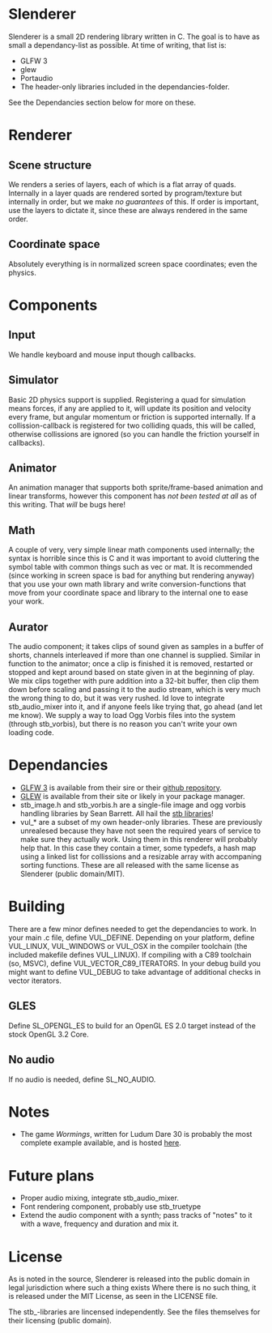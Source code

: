 Slenderer
=========

Slenderer is a small 2D rendering library written in C. The goal is to have as small a dependancy-list as possible. At time of writing, that list is:

* GLFW 3
* glew
* Portaudio
* The header-only libraries included in the dependancies-folder.

See the Dependancies section below for more on these.

# Renderer

## Scene structure

We renders a series of layers, each of which is a flat array of quads. Internally in a layer
quads are rendered sorted by program/texture but internally in order, but we make *no guarantees*
of this. If order is important, use the layers to dictate it, since these are always rendered in
the same order.

## Coordinate space

Absolutely everything is in normalized screen space coordinates; even the physics.

# Components

## Input

We handle keyboard and mouse input though callbacks.

## Simulator

Basic 2D physics support is supplied. Registering a quad for simulation means forces, if any are
applied to it, will update its position and velocity every frame, but angular momentum or friction
is supported internally. If a collission-callback is registered for two colliding quads, this will be
called, otherwise collissions are ignored (so you can handle the friction yourself in callbacks).

## Animator

An animation manager that supports both sprite/frame-based animation and linear transforms, however
this component has *not been tested at all* as of this writing. That *will* be bugs here!

## Math

A couple of very, very simple linear math components used internally; the syntax is horrible since this
is C and it was important to avoid cluttering the symbol table with common things such as vec or mat.
It is recommended (since working in screen space is bad for anything but rendering anyway) that you
use your own math library and write conversion-functions that move from your coordinate space and library
to the internal one to ease your work.

## Aurator

The audio component; it takes clips of sound given as samples in a buffer of shorts, channels interleaved if more than one channel is supplied. Similar in function to the animator; once a clip is finished it is removed, restarted or stopped and kept around based on state given in at the beginning of play.
We mix clips together with pure addition into a 32-bit buffer, then clip them down before scaling and passing it to the audio stream, which is very much the wrong thing to do, but it was very rushed. Id love to integrate stb\_audio\_mixer into it, and if anyone feels like trying that, go ahead (and let me know).
We supply a way to load Ogg Vorbis files into the system (through stb\_vorbis), but there is no reason you can't write your own loading code.

# Dependancies

* [GLFW 3](http://www.glfw.org/) is available from their sire or their [github repository](https://github.com/glfw/glfw).
* [GLEW](http://glew.sourceforge.net/) is available from their site or likely in your package manager.
* stb_image.h and stb_vorbis.h are a single-file image and ogg vorbis handling libraries by Sean Barrett. All hail the [stb libraries](https://github.com/nothings/stb)!
* vul_* are a subset of my own header-only libraries. These are previously unrealesed because they have not
  seen the required years of service to make sure they actually work. Using them in this renderer will probably
  help that. In this case they contain a timer, some typedefs, a hash map using a linked list for collissions and a
  resizable array with accompaning sorting functions. These are all released with the same license as Slenderer
  (public domain/MIT).

# Building

There are a few minor defines needed to get the dependancies to work. In your main .c file, define VUL\_DEFINE.
Depending on your platform, define VUL\_LINUX, VUL\_WINDOWS or VUL\_OSX in the compiler toolchain (the included makefile
defines VUL_LINUX). If compiling with a C89 toolchain (so, MSVC), define VUL\_VECTOR\_C89\_ITERATORS. In your debug
build you might want to define VUL\_DEBUG to take advantage of additional checks in vector iterators.

## GLES
Define SL\_OPENGL\_ES to build for an OpenGL ES 2.0 target instead of the stock OpenGL 3.2 Core.

## No audio
If no audio is needed, define SL\_NO\_AUDIO. 

# Notes

* The game *Wormings*, written for Ludum Dare 30 is probably the most complete example available, and is hosted [here](https://villainslair.eu/repos/thynnmas/wormings).

# Future plans

* Proper audio mixing, integrate stb\_audio\_mixer.
* Font rendering component, probably use stb\_truetype
* Extend the audio component with a synth; pass tracks of "notes" to it with a wave, frequency and duration and mix it.

# License

As is noted in the source, Slenderer is released into the public domain in legal jurisdiction where such a thing exists
Where there is no such thing, it is released under the MIT License, as seen in the LICENSE file.

The stb\_-libraries are lincensed independently. See the files themselves for their licensing (public domain).
